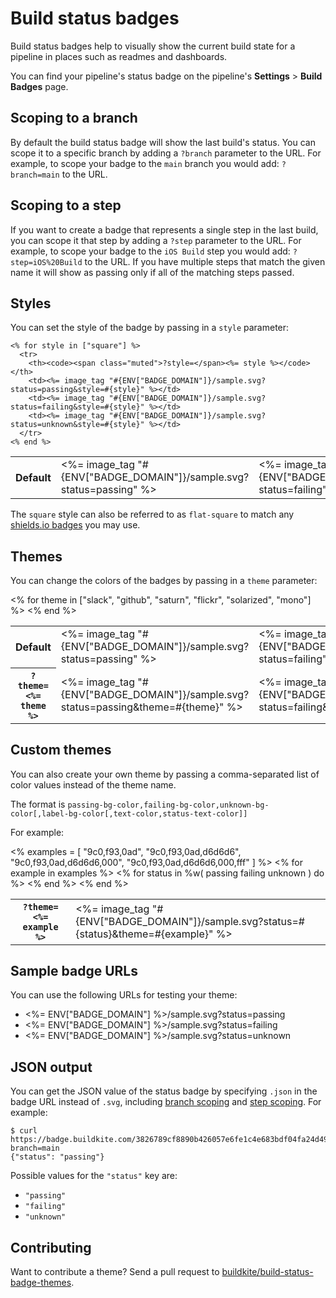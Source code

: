 # Build status badges

Build status badges help to visually show the current build state for a pipeline in places such as readmes and dashboards.

You can find your pipeline's status badge on the pipeline's **Settings** > **Build Badges** page.


## Scoping to a branch

By default the build status badge will show the last build's status. You can scope it to a specific branch by adding a `?branch` parameter to the URL. For example, to scope your badge to the `main` branch you would add: `?branch=main` to the URL.

## Scoping to a step

If you want to create a badge that represents a single step in the last build, you can scope it that step by adding a `?step` parameter to the URL. For example, to scope your badge to the `iOS Build` step you would add: `?step=iOS%20Build` to the URL. If you have multiple steps that match the given name it will show as passing only if all of the matching steps passed.

## Styles

You can set the style of the badge by passing in a `style` parameter:

<!-- vale off -->
<table class="status-badges__examples">
  <tbody>
    <tr>
      <th>Default</th>
      <td><%= image_tag "#{ENV["BADGE_DOMAIN"]}/sample.svg?status=passing" %></td>
      <td><%= image_tag "#{ENV["BADGE_DOMAIN"]}/sample.svg?status=failing" %></td>
      <td><%= image_tag "#{ENV["BADGE_DOMAIN"]}/sample.svg?status=unknown" %></td>
    </tr>

    <% for style in ["square"] %>
      <tr>
        <th><code><span class="muted">?style=</span><%= style %></code></th>
        <td><%= image_tag "#{ENV["BADGE_DOMAIN"]}/sample.svg?status=passing&style=#{style}" %></td>
        <td><%= image_tag "#{ENV["BADGE_DOMAIN"]}/sample.svg?status=failing&style=#{style}" %></td>
        <td><%= image_tag "#{ENV["BADGE_DOMAIN"]}/sample.svg?status=unknown&style=#{style}" %></td>
      </tr>
    <% end %>
  </tbody>
</table>
<!-- vale on -->

The `square` style can also be referred to as `flat-square` to match any [shields.io badges](http://shields.io) you may use.

## Themes

You can change the colors of the badges by passing in a `theme` parameter:

<!-- vale off -->
<table class="status-badges__examples">
  <tbody>
    <tr>
      <th>Default</th>
      <td><%= image_tag "#{ENV["BADGE_DOMAIN"]}/sample.svg?status=passing" %></td>
      <td><%= image_tag "#{ENV["BADGE_DOMAIN"]}/sample.svg?status=failing" %></td>
      <td><%= image_tag "#{ENV["BADGE_DOMAIN"]}/sample.svg?status=unknown" %></td>
    </tr>
    <% for theme in ["slack", "github", "saturn", "flickr", "solarized", "mono"] %>
      <tr>
        <th><code><span class="muted">?theme=</span><%= theme %></code></th>
        <td><%= image_tag "#{ENV["BADGE_DOMAIN"]}/sample.svg?status=passing&theme=#{theme}" %></td>
        <td><%= image_tag "#{ENV["BADGE_DOMAIN"]}/sample.svg?status=failing&theme=#{theme}" %></td>
        <td><%= image_tag "#{ENV["BADGE_DOMAIN"]}/sample.svg?status=unknown&theme=#{theme}" %></td>
      </tr>
    <% end %>
  </tbody>
</table>
<!-- vale on -->

## Custom themes

You can also create your own theme by passing a comma-separated list of color values instead of the theme name.

The format is `passing-bg-color,failing-bg-color,unknown-bg-color[,label-bg-color[,text-color,status-text-color]]`

For example:

<!-- vale off -->
<table class="status-badges__examples">
  <tbody>
    <%
      examples = [
        "9c0,f93,0ad",
        "9c0,f93,0ad,d6d6d6",
        "9c0,f93,0ad,d6d6d6,000",
        "9c0,f93,0ad,d6d6d6,000,fff"
      ]
    %>
    <% for example in examples %>
      <tr>
        <th><code><span class="muted">?theme=</span><%= example %></code></th>
        <% for status in %w( passing failing unknown ) do %>
          <td><%= image_tag "#{ENV["BADGE_DOMAIN"]}/sample.svg?status=#{status}&theme=#{example}" %></td>
        <% end %>
      </tr>
    <% end %>
  </tbody>
</table>
<!-- vale on -->

## Sample badge URLs

You can use the following URLs for testing your theme:

* <%= ENV["BADGE_DOMAIN"] %>/sample.svg?status=passing
* <%= ENV["BADGE_DOMAIN"] %>/sample.svg?status=failing
* <%= ENV["BADGE_DOMAIN"] %>/sample.svg?status=unknown

## JSON output

You can get the JSON value of the status badge by specifying `.json` in the badge URL instead of `.svg`, including [branch scoping](#scoping-to-a-branch) and [step scoping](#scoping-to-a-step). For example:

```shell
$ curl https://badge.buildkite.com/3826789cf8890b426057e6fe1c4e683bdf04fa24d498885489.json?branch=main
{"status": "passing"}
```

Possible values for the `"status"` key are:

* `"passing"`
* `"failing"`
* `"unknown"`

## Contributing

Want to contribute a theme? Send a pull request to [buildkite/build-status-badge-themes](https://github.com/buildkite/build-status-badge-themes).
